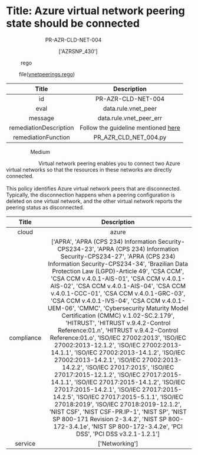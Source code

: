 



# Title: Azure virtual network peering state should be connected


***<font color="white">Master Test Id:</font>*** PR-AZR-CLD-NET-004

***<font color="white">Master Snapshot Id:</font>*** ['AZRSNP_430']

***<font color="white">type:</font>*** rego

***<font color="white">rule:</font>*** file([vnetpeerings.rego])  
  
  
  
  

|Title|Description|
| :---: | :---: |
|id|PR-AZR-CLD-NET-004|
|eval|data.rule.vnet_peer|
|message|data.rule.vnet_peer_err|
|remediationDescription|Follow the guideline mentioned <a href='https://docs.microsoft.com/en-us/azure/virtual-network/tutorial-connect-virtual-networks-portal' target='_blank'>here</a>|
|remediationFunction|PR_AZR_CLD_NET_004.py|


***<font color="white">Severity:</font>*** Medium

***<font color="white">Description:</font>*** Virtual network peering enables you to connect two Azure virtual networks so that the resources in these networks are directly connected.<br><br>This policy identifies Azure virtual network peers that are disconnected. Typically, the disconnection happens when a peering configuration is deleted on one virtual network, and the other virtual network reports the peering status as disconnected.  
  
  

|Title|Description|
| :---: | :---: |
|cloud|azure|
|compliance|['APRA', 'APRA (CPS 234) Information Security-CPS234-23', 'APRA (CPS 234) Information Security-CPS234-27', 'APRA (CPS 234) Information Security-CPS234-34', 'Brazilian Data Protection Law (LGPD)-Article 49', 'CSA CCM', 'CSA CCM v.4.0.1-AIS-01', 'CSA CCM v.4.0.1-AIS-02', 'CSA CCM v.4.0.1-AIS-04', 'CSA CCM v.4.0.1-CCC-01', 'CSA CCM v.4.0.1-GRC-03', 'CSA CCM v.4.0.1-IVS-04', 'CSA CCM v.4.0.1-UEM-06', 'CMMC', 'Cybersecurity Maturity Model Certification (CMMC) v.1.02-SC.2.179', 'HITRUST', 'HITRUST v.9.4.2-Control Reference:01.n', 'HITRUST v.9.4.2-Control Reference:01.o', 'ISO/IEC 27002:2013', 'ISO/IEC 27002:2013-12.1.2', 'ISO/IEC 27002:2013-14.1.1', 'ISO/IEC 27002:2013-14.1.2', 'ISO/IEC 27002:2013-14.2.1', 'ISO/IEC 27002:2013-14.2.2', 'ISO/IEC 27017:2015', 'ISO/IEC 27017:2015-12.1.2', 'ISO/IEC 27017:2015-14.1.1', 'ISO/IEC 27017:2015-14.1.2', 'ISO/IEC 27017:2015-14.2.1', 'ISO/IEC 27017:2015-14.2.5', 'ISO/IEC 27017:2015-5.1.1', 'ISO/IEC 27018:2019', 'ISO/IEC 27018:2019-12.1.2', 'NIST CSF', 'NIST CSF-PR.IP-1', 'NIST SP', 'NIST SP 800-171 Revision 2-3.4.2', 'NIST SP 800-172-3.4.1e', 'NIST SP 800-172-3.4.2e', 'PCI DSS', 'PCI DSS v3.2.1-1.2.1']|
|service|['Networking']|



[vnetpeerings.rego]: https://github.com/prancer-io/prancer-compliance-test/tree/master/azure/cloud/vnetpeerings.rego
